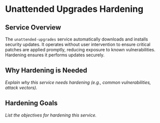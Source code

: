 # Unattended Upgrades Hardening

## Service Overview
The `unattended-upgrades` service automatically downloads and installs security updates. It operates without user intervention to ensure critical patches are applied promptly, reducing exposure to known vulnerabilities. Hardening ensures it performs updates securely.

## Why Hardening is Needed
_Explain why this service needs hardening (e.g., common vulnerabilities, attack vectors)._

## Hardening Goals
_List the objectives for hardening this service._

